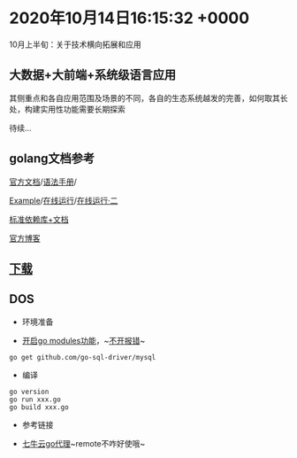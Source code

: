 # 2020年10月14日16:15:32 +0000
10月上半旬：关于技术横向拓展和应用

## 大数据+大前端+系统级语言应用
其侧重点和各自应用范围及场景的不同，各自的生态系统越发的完善，如何取其长处，构建实用性功能需要长期探索

待续...

## golang文档参考

[官方文档](https://golang.org/doc/)/[语法手册](https://golang.org/ref/spec)/[]()

[Example](https://gobyexample.com/)/[在线运行](https://tour.golang.org/welcome/1)/[在线运行·二](https://play.golang.org/)

[标准依赖库+文档](https://golang.org/pkg/)

[官方博客](https://blog.golang.org/)

## [下载](https://golang.org/dl/)

##  DOS
+ 环境准备
- [开启go modules功能](https://blog.csdn.net/Ambrose_Ren/article/details/109065319)，~[不开报错](https://ambroseren.github.io/test/Doc/Temp/0000.txt)~
```
go get github.com/go-sql-driver/mysql
```

+ 编译
```
go version
go run xxx.go
go build xxx.go
```

+ 参考链接
- [七牛云go代理](https://goproxy.cn/)~remote不咋好使哦~


